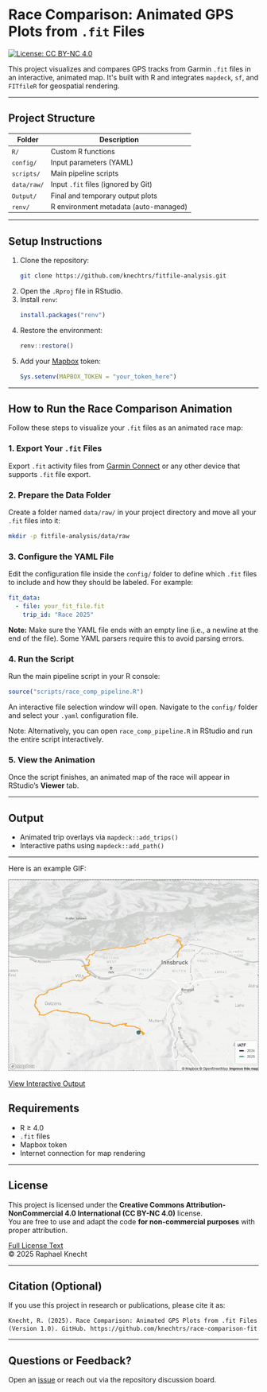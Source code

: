 # Race Comparison: Animated GPS Plots from `.fit` Files

[![License: CC BY-NC 4.0](https://licensebuttons.net/l/by-nc/4.0/88x31.png)](https://creativecommons.org/licenses/by-nc/4.0/)

This project visualizes and compares GPS tracks from Garmin `.fit` files in an interactive, animated map. It's built with R and integrates `mapdeck`, `sf`, and `FITfileR` for geospatial rendering.

---

## Project Structure

| Folder                  | Description                                  |
|------------------------|----------------------------------------------|
| `R/`                   | Custom R functions                           |
| `config/`              | Input parameters (YAML)                      |
| `scripts/`             | Main pipeline scripts                        |
| `data/raw/`            | Input `.fit` files (ignored by Git)          |
| `Output/`              | Final and temporary output plots             |
| `renv/`                | R environment metadata (auto-managed)        |

---

## Setup Instructions

1. Clone the repository:
   ```bash
   git clone https://github.com/knechtrs/fitfile-analysis.git
   ```
2. Open the `.Rproj` file in RStudio.
3. Install `renv`:
   ```r
   install.packages("renv")
   ```
4. Restore the environment:
   ```r
   renv::restore()
   ```
5. Add your [Mapbox](https://www.mapbox.com/) token:
   ```r
   Sys.setenv(MAPBOX_TOKEN = "your_token_here")
   ```

---

##  How to Run the Race Comparison Animation

Follow these steps to visualize your `.fit` files as an animated race map:

### 1. Export Your `.fit` Files

Export `.fit` activity files from [Garmin Connect](https://connect.garmin.com/) or any other device that supports `.fit` file export.

### 2. Prepare the Data Folder

Create a folder named `data/raw/` in your project directory and move all your `.fit` files into it:

```bash
mkdir -p fitfile-analysis/data/raw
```

### 3. Configure the YAML File

Edit the configuration file inside the `config/` folder to define which `.fit` files to include and how they should be labeled. For example:

```yaml
fit_data:
  - file: your_fit_file.fit
    trip_id: "Race 2025"
```

 **Note:** Make sure the YAML file ends with an empty line (i.e., a newline at the end of the file). Some YAML parsers require this to avoid parsing errors.

### 4. Run the Script

Run the main pipeline script in your R console:

```r
source("scripts/race_comp_pipeline.R")
```
An interactive file selection window will open. Navigate to the `config/` folder and select your `.yaml` configuration file.

Note: Alternatively, you can open `race_comp_pipeline.R` in RStudio and run the entire script interactively.

### 5. View the Animation

Once the script finishes, an animated map of the race will appear in RStudio’s **Viewer** tab.


---

## Output

- Animated trip overlays via `mapdeck::add_trips()`
- Interactive paths using `mapdeck::add_path()`

---

Here is an example GIF:

![My Example GIF](assets/example_output.gif)

[View Interactive Output](https://knechtrs.github.io/fitfile-analysis/example_output.html)


## Requirements

- R ≥ 4.0
- `.fit` files
- Mapbox token
- Internet connection for map rendering

---

## License

This project is licensed under the **Creative Commons Attribution-NonCommercial 4.0 International (CC BY-NC 4.0)** license.  
You are free to use and adapt the code **for non-commercial purposes** with proper attribution.

[Full License Text](https://creativecommons.org/licenses/by-nc/4.0/legalcode)  
© 2025 Raphael Knecht

---

## Citation (Optional)

If you use this project in research or publications, please cite it as:

```
Knecht, R. (2025). Race Comparison: Animated GPS Plots from .fit Files (Version 1.0). GitHub. https://github.com/knechtrs/race-comparison-fit
```

---

## Questions or Feedback?

Open an [issue](https://github.com/knechtrs/race-comparison-fit/issues) or reach out via the repository discussion board.
